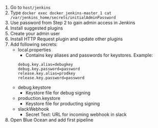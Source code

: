 1. Go to `host/jenkins`
2. Type `docker exec docker_jenkins-master_1 cat /var/jenkins_home/secrets/initialAdminPassword`
3. Use password from Step 2 to gain admin access in Jenkins
4. Install suggested plugins
5. Create your admin user
6. Install HTTP Request plugin and update other plugins
7. Add following secrets:  
    - local.properties
      - Contains key aliases and passwords for keystores. Example:
      ```properties
      debug.key.alias=debugkey
      debug.key.password=password
      release.key.alias=prodkey
      release.key.password=password
      ```
    - debug.keystore
      - Keystore file for debug signing
    - production.keystore
      - Keystore file for producting signing
    - slackWebhook
      - Secret Text: URL for incoming webhook in slack
8. Open Blue Ocean and add first pipeline
